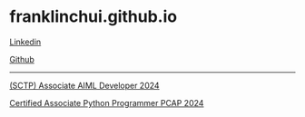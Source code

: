 # franklinchui.github.io

[Linkedin](https://www.linkedin.com/franklinchui)

[Github](https://github.com/franklinchui)

---

[(SCTP) Associate AIML Developer 2024](https://franklinchui.github.io/sctp_aiml_dev/sctp_aiml_dev)

[Certified Associate Python Programmer PCAP 2024](https://verify.openedg.org/?id=mvNr.kKK1.ifq6)
